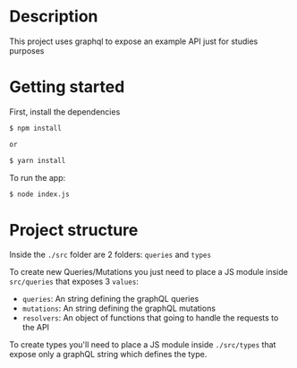 # Description

This project uses graphql to expose an example API just
for studies purposes

# Getting started

First, install the dependencies

```bash
$ npm install

or

$ yarn install
```

To run the app:
```bash
$ node index.js
```

# Project structure

Inside the `./src` folder are 2 folders: `queries` and `types`

To create new Queries/Mutations you just need to place a JS module inside `src/queries` that exposes 3 `values`:

* `queries`: An string defining the graphQL queries
* `mutations`: An string defining the graphQL mutations
* `resolvers`: An object of functions that going to handle the requests to the API

To create types you'll need to place a JS module inside `./src/types` that expose only a graphQL string which defines the type.
